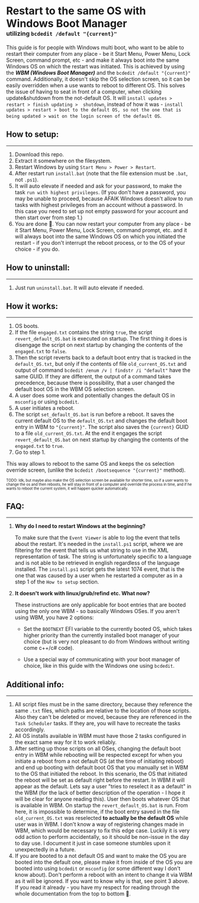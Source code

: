 # Restart to the same OS with Windows Boot Manager<br><sub><sub><sub> utilizing `bcdedit /default "{current}"`</sub></sub></sub>

This guide is for people with Windows multi boot, who want to be able to restart their computer from any place - be it Start Menu, Power Menu, Lock Screen, command prompt, etc - and make it always boot into the same Windows OS on which the restart was initiated. This is achieved by using the ***WBM (Windows Boot Manager)*** and the `bcdedit /default "{current}"` command. Additionally, it doesn't skip the OS selection screen, so it can be easily overridden when a use wants to reboot to different OS. This solves the issue of having to seat in front of a computer, when clicking update&shutdown from the not-default OS. It will `install updates > restart > finish updating >  shutdown`, instead of how it was - `install updates > restart > boot to the default OS, so not the one that is being updated > wait on the login screen of the default OS`. 

## How to setup:
---
1. Download this repo.
2. Extract it somewhere on the filesystem.
3. Restart Windows by using `Start Menu > Power > Restart`. 
4. After restart run `install.bat` (note that the file extension must be `.bat`, not `.ps1`).
5. It will auto elevate if needed and ask for your password, to make the task `run with highest privileges`. (If you don't have a password, you may be unable to proceed, because AFAIK Windows doesn't allow to run tasks with highest privileges from an account without a password. In this case you need to set up not empty password for your account and then start over from step 1.)
6. You are done 🎉. You can now restart your computer from any place - be it Start Menu, Power Menu, Lock Screen, command prompt, etc. and it will always boot into the same Windows OS on which you initiated the restart - if you don't interrupt the reboot process, or to the OS of your choice - if you do.

## How to uninstall:
---
1. Just run `uninstall.bat`. It will auto elevate if needed.



## How it works:
---
1. OS boots.
2. If the file `engaged.txt` contains the string `true`, the script `revert_default_OS.bat` is executed on startup. The first thing it does is disengage the script on next startup by changing the contents of the `engaged.txt` to `false`.
3. Then the script reverts back to a default boot entry that is tracked in the `default_OS.txt`, but only if the contents of file `old_current_OS.txt` and output of command `bcdedit /enum /v | findstr /i "default"` have the same GUID. If they are different, the output of a command takes precedence, because there is possibility, that a user changed the default boot OS in the WBM OS selection screen.
4. A user does some work and potentially changes the default OS in `msconfig` or using `bcdedit`.
5. A user initiates a reboot.
6. The script `set_default_OS.bat` is run before a reboot. It saves the current default OS to the `default_OS.txt` and changes the default boot entry in WBM to `"{current}"`. The script also saves the `{current}` GUID to a file `old_current_OS.txt`. At the end it engages the script `revert_default_OS.bat` on next startup by changing the contents of the `engaged.txt` to `true`.
7. Go to step 1.

This way allows to reboot to the same OS and keeps the os selection override screen, (unlike the `bcdedit /bootsequence "{current}"` method).

<sub><sub>TODO: Idk, but maybe also make the OS selection screen be available for shorter time, so if a user wants to change the os and then reboots, he will stay in front of a computer and override the process in time, and if he wants to reboot the current system, it will happen quicker automatically.</sub></sub>

## FAQ:
---
1. **Why do I need to restart Windows at the beginning?**

    To make sure that the `Event Viewer` is able to log the event that tells about the restart. It's needed in the `install.ps1` script, where we are filtering for the event that tells us what string to use in the XML representation of task. The string is unfortunately specific to a language and is not able to be retrieved in english regardless of the language installed. The `install.ps1` script gets the latest 1074 event, that is the one that was caused by a user when he restarted a computer as in a step 1 of the `How to setup` section.

2. **It doesn't work with linux/grub/refind etc. What now?**
    
    These instructions are only applicable for boot entries that are booted using the only one WBM - so basically Windows OSes. If you aren't using WBM, you have 2 options:
        
    - Set the `BOOTNEXT` EFI variable to the currently booted OS, which takes higher priority than the currently installed boot manager of your choice (but is very not pleasant to do from Windows without writing come c++/c# code). 

    - Use a special way of communicating with your boot manager of choice, like in this guide with the Windows one using `bcdedit`. 


## Additional info:
---
1. All script files must be in the same directory, because they reference the same `.txt` files, which paths are relative to the location of those scripts. Also they can't be deleted or moved, because they are referenced in the `Task Scheduler` tasks. If they are, you will have to recreate the tasks accordingly.
2. All OS installs available in WBM must have those 2 tasks configured in the exact same way for it to work reliably.
3. After setting up those scripts on all OSes, changing the default boot entry in WBM while rebooting will be respected except for when you initiate a reboot from a not default OS (at the time of initiating reboot) and end up booting with default boot OS that you manually set in WBM to the OS that initiated the reboot. In this scenario, the OS that initiated the reboot will be set as default right before the restart. In WBM it will appear as the default. Lets say a user "tries to reselect it as a default" in the WBM (for the lack of better description of the operation - I hope it will be clear for anyone reading this). User then boots whatever OS that is available in WBM. On startup the `revert_default_OS.bat` is run. From here, it is impossible to determine, if the boot entry saved in the file `old_current_OS.txt` was reselected **to actually be the default OS** while user was in WBM. I don't know a way of registering changes made in WBM, which would be necessary to fix this edge case. Luckily it is very odd action to perform accidentally, so it should be non-issue in the day to day use. I document it just in case someone stumbles upon it unexpectedly in a future.
4. If you are booted to a not default OS and want to make the OS you are booted into the default one, please make it from inside of the OS you are booted into using `bcdedit` or `msconfig` (or some different way I don't know about). Don't perform a reboot with an intent to change it via WBM as it will be ignored. If you want to know why is that, see point 3 above. If you read it already - you have my respect for reading through the whole documentation from the top to bottom 🫡.